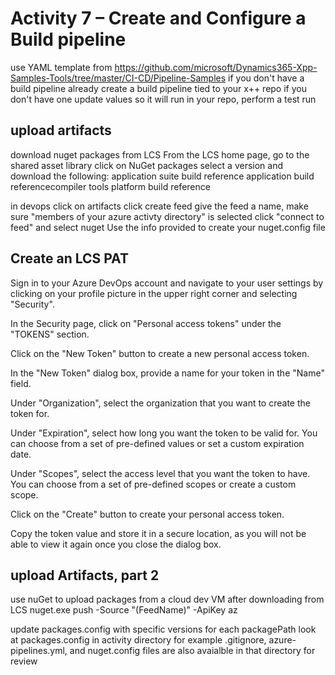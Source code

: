 # Activity 7 – Create and Configure a Build pipeline

use YAML template from https://github.com/microsoft/Dynamics365-Xpp-Samples-Tools/tree/master/CI-CD/Pipeline-Samples if you don't have a build pipeline already
create a build pipeline tied to your x++ repo if you don't have one
update values so it will run in your repo, perform a test run

## upload artifacts

download nuget packages from LCS
From the LCS home page, go to the shared asset library
click on NuGet packages
select a version and download the following:
application suite build reference
application build referencecompiler tools
platform build reference

in devops click on artifacts
click create feed
give the feed a name, make sure "members of your azure activty directory" is selected
click "connect to feed" and select nuget
Use the info provided to create your nuget.config file

## Create an LCS PAT
Sign in to your Azure DevOps account and navigate to your user settings by clicking on your profile picture in the upper right corner and selecting "Security".

In the Security page, click on "Personal access tokens" under the "TOKENS" section.

Click on the "New Token" button to create a new personal access token.

In the "New Token" dialog box, provide a name for your token in the "Name" field.

Under "Organization", select the organization that you want to create the token for.

Under "Expiration", select how long you want the token to be valid for. You can choose from a set of pre-defined values or set a custom expiration date.

Under "Scopes", select the access level that you want the token to have. You can choose from a set of pre-defined scopes or create a custom scope.

Click on the "Create" button to create your personal access token.

Copy the token value and store it in a secure location, as you will not be able to view it again once you close the dialog box.

## upload Artifacts, part 2

use nuGet to upload packages from a cloud dev VM after downloading from LCS
nuget.exe push -Source "(FeedName)" -ApiKey az <packagePath>

update packages.config with specific versions for each packagePath
look at packages.config in activity directory for example
.gitignore, azure-pipelines.yml, and nuget.config files are also avaialble in that directory for review


